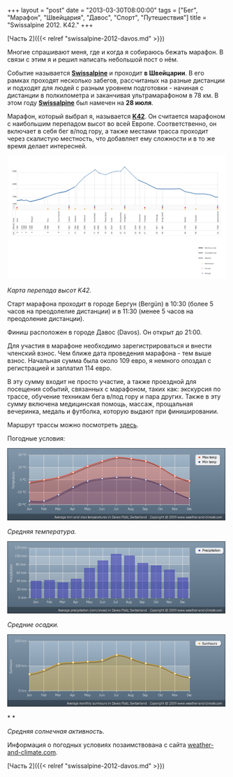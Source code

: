 +++
layout = "post"
date = "2013-03-30T08:00:00"
tags = ["Бег", "Марафон", "Швейцария", "Давос", "Спорт", "Путешествия"]
title = "Swissalpine 2012. K42."
+++

[Часть 2]({{< relref "swissalpine-2012-davos.md" >}})

Многие спрашивают меня, где и когда я собираюсь бежать марафон. В связи с этим я и решил написать небольшой пост о нём.

Событие называется **[Swissalpine](http://www.swissalpine.ch)** и проходит **в Швейцарии**. В его рамках проходят несколько забегов, рассчитаных на разные дистанции и подходят для людей с разным уровнем подготовки - начиная с дистанции в полкилометра и заканчивая ультрамарафоном в 78 км. В этом году **[Swissalpine](http://www.swissalpine.ch)** был намечен на **28 июля**.

Марафон, который выбрал я, называется **[K42](http://www.swissalpine.ch/cms/k42-competition.phtml)**. Он считается марафоном с наибольшим перепадом высот во всей Европе. Соответственно, он включает в себя бег в/под гору, а также местами трасса проходит через скалистую местность, что добавляет ему сложности и в то же время делает интересней.

![image](/post/2013/03/swissalpine-2012-k42-1.jpg)

*Карта перепада высот K42.*

Старт марафона проходит в городе Бергун (Bergün) в 10:30 (более 5 часов на преодолелие дистанции) и в 11:30 (менее 5 часов на преодоление дистанции).

Финиш расположен в городе Давос (Davos). Он открыт до 21:00.

Для участия в марафоне необходимо зарегистрироваться и внести членский взнос. Чем ближе дата проведения марафона - тем выше взнос. Начальная сумма была около 109 евро, я немного опоздал с регистрацией и заплатил 114 евро.

В эту сумму входит не просто участие, а также проездной для посещения событий, связанных с марафоном, таких как: экскурсия по трассе, обучение техникам бега в/под гору и пара других. Также в эту сумму включена медицинская помощь, массаж, прощальная вечеринка, медаль и футболка, которую выдают при финишировании.

Маршрут трассы можно посмотреть [здесь](http://www.swissalpine.ch/cms/map-k42-xl.phtml).

Погодные условия:

![image](/post/2013/03/swissalpine-2012-k42-2.jpg)

*Средняя температура.*

![image](/post/2013/03/swissalpine-2012-k42-3.jpg)

*Средние осадки.*

*![image](/post/2013/03/swissalpine-2012-k42-4.jpg)*

* *

*Средняя солнечная активность.*

Информация о погодных условиях позаимствована с сайта [weather-and-climate.com](http://www.weather-and-climate.com/average-monthly-Rainfall-Temperature-Sunshine,davos-platz,Switzerland).

[Часть 2]({{< relref "swissalpine-2012-davos.md" >}})